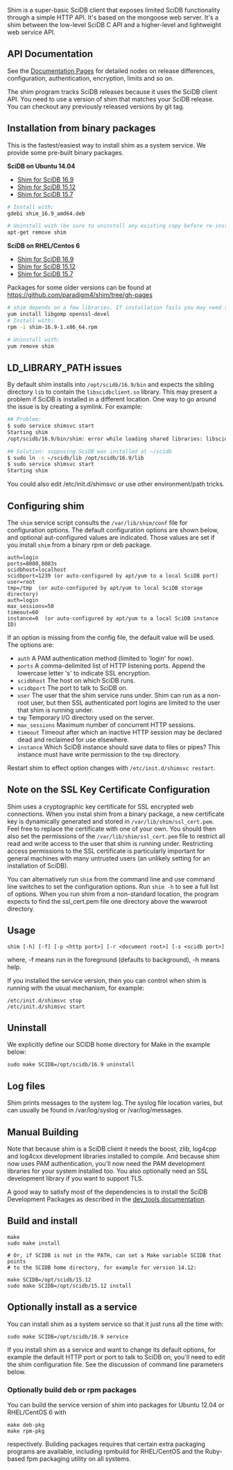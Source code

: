 Shim is a super-basic SciDB client that exposes limited SciDB functionality
through a simple HTTP API. It's based on the mongoose web server.  It's a shim
between the low-level SciDB C API and a higher-level and lightweight web
service API.

## API Documentation 

See the [Documentation Pages](http://htmlpreview.github.io/?https://raw.github.com/Paradigm4/shim/master/wwwroot/help.html) for detailed nodes on release differences, configuration, authentication, encryption, limits and so on.

The shim program tracks SciDB releases because it uses the SciDB client API.
You need to use a version of shim that matches your SciDB release. You can checkout any previously released versions by git tag.

## Installation from binary packages

This is the fastest/easiest way to install shim as a system service. We provide some pre-built binary packages.

**SciDB on Ubuntu 14.04**

*  [Shim for SciDB 16.9](https://github.com/Paradigm4/shim/raw/gh-pages/shim_16.9_amd64.deb)
*  [Shim for SciDB 15.12](https://github.com/Paradigm4/shim/raw/gh-pages/shim_15.12_amd64.deb)
*  [Shim for SciDB 15.7](http://paradigm4.github.io/shim/ubuntu_14.04_shim_15.7_amd64.deb)

```sh
# Install with:
gdebi shim_16.9_amd64.deb

# Uninstall with (be sure to uninstall any existing copy before re-installing shim):
apt-get remove shim
```

**SciDB on RHEL/Centos 6**

* [Shim for SciDB 16.9](http://paradigm4.github.io/shim/shim-16.9-1.x86_64.rpm)
* [Shim for SciDB 15.12](http://paradigm4.github.io/shim/shim-15.12-1.x86_64.rpm)
* [Shim for SciDB 15.7](http://paradigm4.github.io/shim/shim-15.7-1.x86_64.rpm)

Packages for some older versions can be found at https://github.com/paradigm4/shim/tree/gh-pages

```sh
# shim depends on a few libraries. If installation fails you may need to:
yum install libgomp openssl-devel
# Install with:
rpm -i shim-16.9-1.x86_64.rpm

# Uninstall with:
yum remove shim
```

## LD_LIBRARY_PATH issues

By default shim installs into `/opt/scidb/16.9/bin` and expects the sibling directory `lib` to contain the `libscidbclient.so` library. This may present a problem if SciDB is installed in a different location. One way to go around the issue is by creating a symlink. For example:
```bash
## Problem:
$ sudo service shimsvc start
Starting shim
/opt/scidb/16.9/bin/shim: error while loading shared libraries: libscidbclient.so: cannot open shared object file: No such file or directory

## Solution: supposing SciDB was installed at ~/scidb
$ sudo ln -s ~/scidb/lib /opt/scidb/16.9/lib 
$ sudo service shimsvc start
Starting shim
```
You could also edit /etc/init.d/shimsvc or use other environment/path tricks.

## Configuring  shim

The `shim` service script consults the `/var/lib/shim/conf` file for
configuration options. The default configuration options are shown below,
and optional aut-configured values are indicated. Those values are set if
you install `shim` from a binary rpm or deb package.
```
auth=login
ports=8080,8083s
scidbhost=localhost
scidbport=1239 (or auto-configured by apt/yum to a local SciDB port)
user=root
tmp=/tmp  (or auto-configured by apt/yum to local SciDB storage directory)
auth=login
max_sessions=50
timeout=60
instance=0  (or auto-configured by apt/yum to a local SciDB instance ID)

```
If an option is missing from the config file, the default value will be used.
The options are:

* `auth` A PAM authentication method (limited to 'login' for now).
* `ports` A comma-delimited list of HTTP listening ports. Append the lowercase
letter 's' to indicate SSL encryption.
* `scidbhost` The host on which SciDB runs.
* `scidbport` The port to talk to SciDB on.
* `user` The user that the shim service runs under. Shim can run as a non-root
user, but then SSL authenticated port logins are limited to the user that shim
is running under.
* `tmp` Temporary I/O directory used on the server.
* `max_sessions` Maximum number of concurrent HTTP sessions.
* `timeout` Timeout after which an inactive HTTP session may be declared dead and reclaimed for use elsewhere.
* `instance` Which SciDB instance should save data to files or pipes? This instance must have write permission to the `tmp` directory.

Restart shim to effect option changes with `/etc/init.d/shimsvc restart`.

## Note on the SSL Key Certificate Configuration

Shim uses a cryptographic key certificate for SSL encrypted web connections.
When you instal shim from a binary package, a new certificate key is
dynamically generated and stored in `/var/lib/shim/ssl_cert.pem`. Feel free to
replace the certificate with one of your own. You should then also set the
permissions of the `/var/lib/shim/ssl_cert.pem` file to restrict all read and
write access to the user that shim is running under.  Restricting access
permissions to the SSL certificate is particularly important for general
machines with many untrusted users (an unlikely setting for an installation of
SciDB).

You can alternatively run `shim` from the command line and use command line
switches to set the configuration options. Run `shim -h` to see a full list
of options. When you run shim from a non-standard location, the program
expects to find the ssl_cert.pem file one directory above the wwwroot
directory.

## Usage
```
shim [-h] [-f] [-p <http port>] [-r <document root>] [-s <scidb port>]
```
where, -f means run in the foreground (defaults to background), -h means help.

If you installed the service version, then you can control when shim is running with the usual mechanism, for example:
```
/etc/init.d/shimsvc stop
/etc/init.d/shimsvc start
```

## Uninstall
We explicitly define our SCIDB home directory for Make in the example below:
```
sudo make SCIDB=/opt/scidb/16.9 uninstall
```

## Log files
Shim prints messages to the system log. The syslog file location varies, but can usually be found in /var/log/syslog or /var/log/messages.

## Manual Building
Note that because shim is a SciDB client it needs the boost, zlib, log4cpp and log4cxx development libraries installed to compile. And because shim now uses PAM authentication, you'll now need the PAM development libraries for your system installed too. You also optionally need an SSL development library if you want to support TLS. 

A good way to satisfy most of the dependencies is to install the SciDB Development Packages as described in the [dev_tools documentation](https://github.com/paradigm4/dev_tools#required-packages-scidb-169).

## Build and install
```
make
sudo make install

# Or, if SCIDB is not in the PATH, can set a Make variable SCIDB that points
# to the SCIDB home directory, for example for version 14.12:

make SCIDB=/opt/scidb/15.12
sudo make SCIDB=/opt/scidb/15.12 install

```
## Optionally install as a service
You can install shim as a system service so that it just runs all the time with:
```
sudo make SCIDB=/opt/scidb/16.9 service
```
If you install shim as a service and want to change its default options, for example the default HTTP port or port to talk to SciDB on, you'll need to edit the shim configuration file. See the discussion of command line parameters below.

### Optionally build deb or rpm packages
You can build the service version of shim into packages for Ubuntu 12.04 or RHEL/CentOS 6 with
```
make deb-pkg
make rpm-pkg
```
respectively. Building packages requires that certain extra packaging programs are available,
including rpmbuild for RHEL/CentOS and the Ruby-based fpm packaging utility on all systems.

